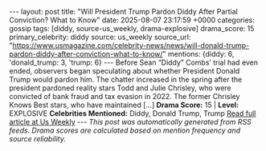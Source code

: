 --- layout: post title: "Will President Trump Pardon Diddy After Partial Conviction? What to Know" date: 2025-08-07 23:17:59 +0000 categories: gossip tags: [diddy, source-us_weekly, drama-explosive] drama_score: 15 primary_celebrity: diddy source: us_weekly source_url: "https://www.usmagazine.com/celebrity-news/news/will-donald-trump-pardon-diddy-after-conviction-what-to-know/" mentions: {diddy: 6, 'donald_trump: 3, 'trump: 6} --- Before Sean “Diddy” Combs’ trial had even ended, observers began speculating about whether President Donald Trump would pardon him. The chatter increased in the spring after the president pardoned reality stars Todd and Julie Chrisley, who were convicted of bank fraud and tax evasion in 2022. The former Chrisley Knows Best stars, who have maintained […] **Drama Score:** 15 | **Level:** EXPLOSIVE **Celebrities Mentioned:** Diddy, Donald Trump, Trump [Read full article at Us Weekly](https://www.usmagazine.com/celebrity-news/news/will-donald-trump-pardon-diddy-after-conviction-what-to-know/) --- *This post was automatically generated from RSS feeds. Drama scores are calculated based on mention frequency and source reliability.*